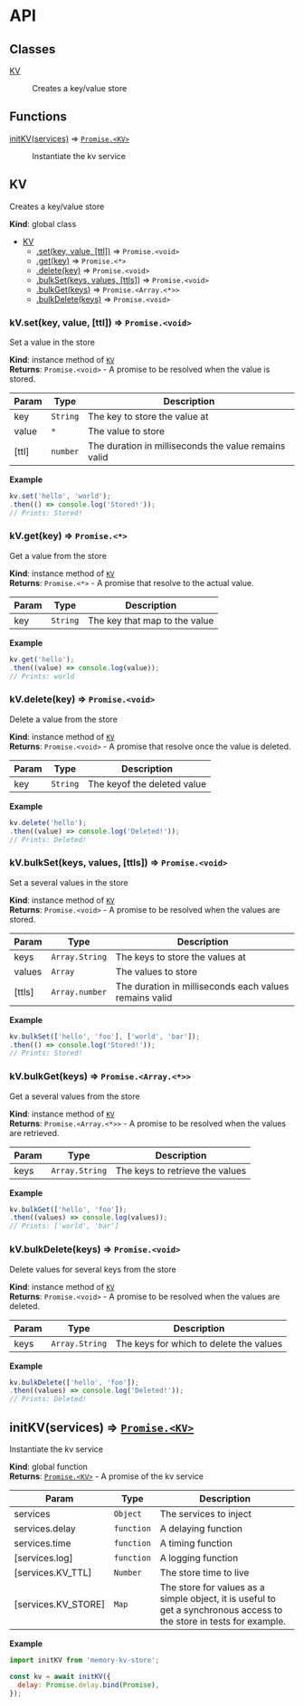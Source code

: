 # API
## Classes

<dl>
<dt><a href="#KV">KV</a></dt>
<dd><p>Creates a key/value store</p>
</dd>
</dl>

## Functions

<dl>
<dt><a href="#initKV">initKV(services)</a> ⇒ <code><a href="#KV">Promise.&lt;KV&gt;</a></code></dt>
<dd><p>Instantiate the kv service</p>
</dd>
</dl>

<a name="KV"></a>

## KV
Creates a key/value store

**Kind**: global class  

* [KV](#KV)
    * [.set(key, value, [ttl])](#KV+set) ⇒ <code>Promise.&lt;void&gt;</code>
    * [.get(key)](#KV+get) ⇒ <code>Promise.&lt;\*&gt;</code>
    * [.delete(key)](#KV+delete) ⇒ <code>Promise.&lt;void&gt;</code>
    * [.bulkSet(keys, values, [ttls])](#KV+bulkSet) ⇒ <code>Promise.&lt;void&gt;</code>
    * [.bulkGet(keys)](#KV+bulkGet) ⇒ <code>Promise.&lt;Array.&lt;\*&gt;&gt;</code>
    * [.bulkDelete(keys)](#KV+bulkDelete) ⇒ <code>Promise.&lt;void&gt;</code>

<a name="KV+set"></a>

### kV.set(key, value, [ttl]) ⇒ <code>Promise.&lt;void&gt;</code>
Set a value in the store

**Kind**: instance method of [<code>KV</code>](#KV)  
**Returns**: <code>Promise.&lt;void&gt;</code> - A promise to be resolved when the value is stored.  

| Param | Type | Description |
| --- | --- | --- |
| key | <code>String</code> | The key to store the value at |
| value | <code>\*</code> | The value to store |
| [ttl] | <code>number</code> | The duration in milliseconds the value remains valid |

**Example**  
```js
kv.set('hello', 'world');
.then(() => console.log('Stored!'));
// Prints: Stored!
```
<a name="KV+get"></a>

### kV.get(key) ⇒ <code>Promise.&lt;\*&gt;</code>
Get a value from the store

**Kind**: instance method of [<code>KV</code>](#KV)  
**Returns**: <code>Promise.&lt;\*&gt;</code> - A promise that resolve to the actual value.  

| Param | Type | Description |
| --- | --- | --- |
| key | <code>String</code> | The key that map to the value |

**Example**  
```js
kv.get('hello');
.then((value) => console.log(value));
// Prints: world
```
<a name="KV+delete"></a>

### kV.delete(key) ⇒ <code>Promise.&lt;void&gt;</code>
Delete a value from the store

**Kind**: instance method of [<code>KV</code>](#KV)  
**Returns**: <code>Promise.&lt;void&gt;</code> - A promise that resolve once the value is deleted.  

| Param | Type | Description |
| --- | --- | --- |
| key | <code>String</code> | The keyof the deleted value |

**Example**  
```js
kv.delete('hello');
.then((value) => console.log('Deleted!'));
// Prints: Deleted!
```
<a name="KV+bulkSet"></a>

### kV.bulkSet(keys, values, [ttls]) ⇒ <code>Promise.&lt;void&gt;</code>
Set a several values in the store

**Kind**: instance method of [<code>KV</code>](#KV)  
**Returns**: <code>Promise.&lt;void&gt;</code> - A promise to be resolved when the values are stored.  

| Param | Type | Description |
| --- | --- | --- |
| keys | <code>Array.String</code> | The keys to store the values at |
| values | <code>Array</code> | The values to store |
| [ttls] | <code>Array.number</code> | The duration in milliseconds each values remains valid |

**Example**  
```js
kv.bulkSet(['hello', 'foo'], ['world', 'bar']);
.then(() => console.log('Stored!'));
// Prints: Stored!
```
<a name="KV+bulkGet"></a>

### kV.bulkGet(keys) ⇒ <code>Promise.&lt;Array.&lt;\*&gt;&gt;</code>
Get a several values from the store

**Kind**: instance method of [<code>KV</code>](#KV)  
**Returns**: <code>Promise.&lt;Array.&lt;\*&gt;&gt;</code> - A promise to be resolved when the values
 are retrieved.  

| Param | Type | Description |
| --- | --- | --- |
| keys | <code>Array.String</code> | The keys to retrieve the values |

**Example**  
```js
kv.bulkGet(['hello', 'foo']);
.then((values) => console.log(values));
// Prints: ['world', 'bar']
```
<a name="KV+bulkDelete"></a>

### kV.bulkDelete(keys) ⇒ <code>Promise.&lt;void&gt;</code>
Delete values for several keys from the store

**Kind**: instance method of [<code>KV</code>](#KV)  
**Returns**: <code>Promise.&lt;void&gt;</code> - A promise to be resolved when the values
 are deleted.  

| Param | Type | Description |
| --- | --- | --- |
| keys | <code>Array.String</code> | The keys for which to delete the values |

**Example**  
```js
kv.bulkDelete(['hello', 'foo']);
.then((values) => console.log('Deleted!'));
// Prints: Deleted!
```
<a name="initKV"></a>

## initKV(services) ⇒ [<code>Promise.&lt;KV&gt;</code>](#KV)
Instantiate the kv service

**Kind**: global function  
**Returns**: [<code>Promise.&lt;KV&gt;</code>](#KV) - A promise of the kv service  

| Param | Type | Description |
| --- | --- | --- |
| services | <code>Object</code> | The services to inject |
| services.delay | <code>function</code> | A delaying function |
| services.time | <code>function</code> | A timing function |
| [services.log] | <code>function</code> | A logging function |
| [services.KV_TTL] | <code>Number</code> | The store time to live |
| [services.KV_STORE] | <code>Map</code> | The store for values as a simple object, it is useful  to get a synchronous access to the store in tests  for example. |

**Example**  
```js
import initKV from 'memory-kv-store';

const kv = await initKV({
  delay: Promise.delay.bind(Promise),
});
```

